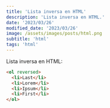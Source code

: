 ```yaml
---
title: 'Lista inversa en HTML'
description: 'Lista inversa en HTML.'
date: '2023/03/26'
modified_date: '2023/03/26'
image: /assets/images/posts/html.png
subtitle: 'html'
tags: 'html'
---
```


Lista inversa en HTML:

```html
<ol reversed>
  <li>Last</li>
  <li>Lorem</li>
  <li>Ipsum</li>
  <li>First</li>
</ol>
```
